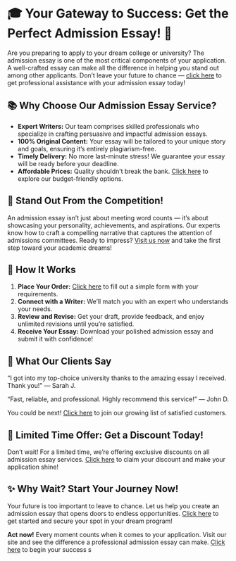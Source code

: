 <h1>🎓 Your Gateway to Success: Get the Perfect Admission Essay! 🌟</h1>

<p>Are you preparing to apply to your dream college or university? The admission essay is one of the most critical components of your application. A well-crafted essay can make all the difference in helping you stand out among other applicants. Don’t leave your future to chance — <a href="https://tinyurl.com/topessay?keyword=admission+essay">click here</a> to get professional assistance with your admission essay today!</p>

<h2>📚 Why Choose Our Admission Essay Service?</h2>

<ul>
  <li><strong>Expert Writers:</strong> Our team comprises skilled professionals who specialize in crafting persuasive and impactful admission essays.</li>
  <li><strong>100% Original Content:</strong> Your essay will be tailored to your unique story and goals, ensuring it’s entirely plagiarism-free.</li>
  <li><strong>Timely Delivery:</strong> No more last-minute stress! We guarantee your essay will be ready before your deadline.</li>
  <li><strong>Affordable Prices:</strong> Quality shouldn’t break the bank. <a href="https://tinyurl.com/topessay?keyword=admission+essay">Click here</a> to explore our budget-friendly options.</li>
</ul>

<h2>🚀 Stand Out From the Competition!</h2>

<p>An admission essay isn’t just about meeting word counts — it’s about showcasing your personality, achievements, and aspirations. Our experts know how to craft a compelling narrative that captures the attention of admissions committees. Ready to impress? <a href="https://tinyurl.com/topessay?keyword=admission+essay">Visit us now</a> and take the first step toward your academic dreams!</p>

<h2>🔑 How It Works</h2>

<ol>
  <li><strong>Place Your Order:</strong> <a href="https://tinyurl.com/topessay?keyword=admission+essay">Click here</a> to fill out a simple form with your requirements.</li>
  <li><strong>Connect with a Writer:</strong> We’ll match you with an expert who understands your needs.</li>
  <li><strong>Review and Revise:</strong> Get your draft, provide feedback, and enjoy unlimited revisions until you’re satisfied.</li>
  <li><strong>Receive Your Essay:</strong> Download your polished admission essay and submit it with confidence!</li>
</ol>

<h2>🌟 What Our Clients Say</h2>

<p>“I got into my top-choice university thanks to the amazing essay I received. Thank you!” — Sarah J.</p>
<p>“Fast, reliable, and professional. Highly recommend this service!” — John D.</p>
<p>You could be next! <a href="https://tinyurl.com/topessay?keyword=admission+essay">Click here</a> to join our growing list of satisfied customers.</p>

<h2>📢 Limited Time Offer: Get a Discount Today!</h2>

<p>Don’t wait! For a limited time, we’re offering exclusive discounts on all admission essay services. <a href="https://tinyurl.com/topessay?keyword=admission+essay">Click here</a> to claim your discount and make your application shine!</p>

<h2>✨ Why Wait? Start Your Journey Now!</h2>

<p>Your future is too important to leave to chance. Let us help you create an admission essay that opens doors to endless opportunities. <a href="https://tinyurl.com/topessay?keyword=admission+essay">Click here</a> to get started and secure your spot in your dream program!</p>

<p><strong>Act now!</strong> Every moment counts when it comes to your application. Visit our site and see the difference a professional admission essay can make. <a href="https://tinyurl.com/topessay?keyword=admission+essay">Click here</a> to begin your success s
